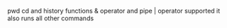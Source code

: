 pwd cd and history functions 
& operator and pipe | operator supported 
it also runs all other commands
